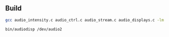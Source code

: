 ## Build

```bash
gcc audio_intensity.c audio_ctrl.c audio_stream.c audio_displays.c -lm -lcurses -o bin/audiodisp

bin/audiodisp /dev/audio2
```
